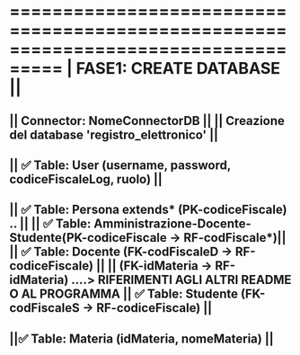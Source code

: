 ===================================================================================
|                              FASE1: CREATE DATABASE                            ||	
===================================================================================
|| Connector: NomeConnectorDB                                                    ||
|| Creazione del database 'registro_elettronico'                                 ||
-----------------------------------------------------------------------------------
|| ✅ Table: User (username, password, codiceFiscaleLog, ruolo)                  ||
-----------------------------------------------------------------------------------
|| ✅ Table: Persona extends* (PK-codiceFiscale) ..                              ||
|| ✅ Table: Amministrazione-Docente-Studente(PK-codiceFiscale -> RF-codFiscale*)||
|| ✅ Table: Docente (FK-codFiscaleD -> RF-codiceFiscale)                        ||
||                    (FK-idMateria -> RF-idMateria)          ....> RIFERIMENTI AGLI ALTRI README O AL PROGRAMMA
|| ✅ Table: Studente (FK-codFiscaleS -> RF-codiceFiscale)                       ||
------------------------------------------------------------------------------------				  
||✅ Table: Materia (idMateria, nomeMateria)                                     ||
------------------------------------------------------------------------------------
